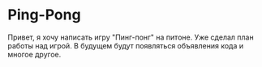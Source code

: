 # Ping-Pong
Привет, я хочу написать игру "Пинг-понг" на питоне. Уже сделал план работы над игрой. В будущем будут появляться объявления кода и многое другое.